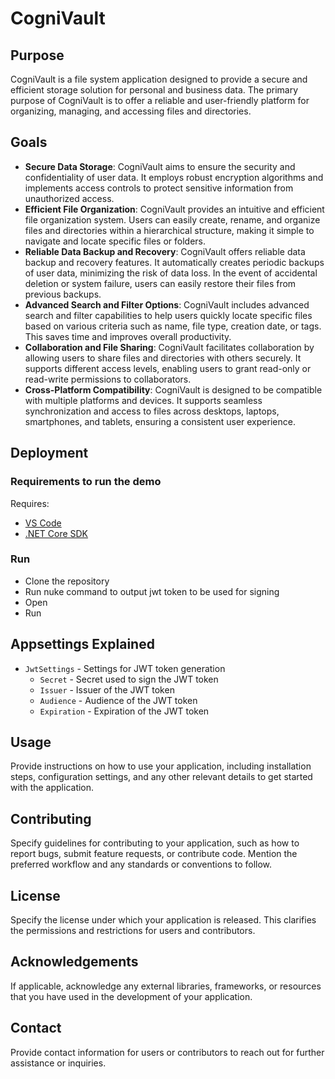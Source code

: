 # CogniVault

## Purpose
CogniVault is a file system application designed to provide a secure and efficient storage solution for personal and business data. The primary purpose of CogniVault is to offer a reliable and user-friendly platform for organizing, managing, and accessing files and directories.

## Goals
- **Secure Data Storage**: CogniVault aims to ensure the security and confidentiality of user data. It employs robust encryption algorithms and implements access controls to protect sensitive information from unauthorized access.
- **Efficient File Organization**: CogniVault provides an intuitive and efficient file organization system. Users can easily create, rename, and organize files and directories within a hierarchical structure, making it simple to navigate and locate specific files or folders.
- **Reliable Data Backup and Recovery**: CogniVault offers reliable data backup and recovery features. It automatically creates periodic backups of user data, minimizing the risk of data loss. In the event of accidental deletion or system failure, users can easily restore their files from previous backups.
- **Advanced Search and Filter Options**: CogniVault includes advanced search and filter capabilities to help users quickly locate specific files based on various criteria such as name, file type, creation date, or tags. This saves time and improves overall productivity.
- **Collaboration and File Sharing**: CogniVault facilitates collaboration by allowing users to share files and directories with others securely. It supports different access levels, enabling users to grant read-only or read-write permissions to collaborators.
- **Cross-Platform Compatibility**: CogniVault is designed to be compatible with multiple platforms and devices. It supports seamless synchronization and access to files across desktops, laptops, smartphones, and tablets, ensuring a consistent user experience.

## Deployment

### Requirements to run the demo
Requires:
* [VS Code](https://code.visualstudio.com/download)
* [.NET Core SDK](https://dotnet.microsoft.com/download)

### Run
* Clone the repository
* Run nuke command to output jwt token to be used for signing
* Open
* Run

## Appsettings Explained
* `JwtSettings` - Settings for JWT token generation
  * `Secret` - Secret used to sign the JWT token
  * `Issuer` - Issuer of the JWT token
  * `Audience` - Audience of the JWT token
  * `Expiration` - Expiration of the JWT token

## Usage
Provide instructions on how to use your application, including installation steps, configuration settings, and any other relevant details to get started with the application.

## Contributing
Specify guidelines for contributing to your application, such as how to report bugs, submit feature requests, or contribute code. Mention the preferred workflow and any standards or conventions to follow.

## License
Specify the license under which your application is released. This clarifies the permissions and restrictions for users and contributors.

## Acknowledgements
If applicable, acknowledge any external libraries, frameworks, or resources that you have used in the development of your application.

## Contact
Provide contact information for users or contributors to reach out for further assistance or inquiries.
